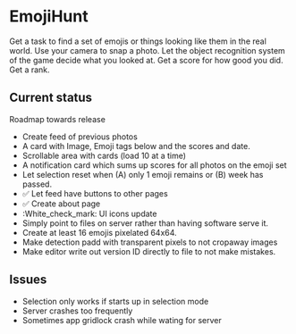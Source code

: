 # EmojiHunt

Get a task to find a set of emojis or things looking like them in the real world.
Use your camera to snap a photo.
Let the object recognition system of the game decide what you looked at.
Get a score for how good you did.
Get a rank.

## Current status

Roadmap towards release

* Create feed of previous photos
 * A card with Image, Emoji tags below and the scores and date.
 * Scrollable area with cards (load 10 at a time)
 * A notification card which sums up scores for all photos on the emoji set
* Let selection reset when (A) only 1 emoji remains or (B) week has passed.
* :white_check_mark: Let feed have buttons to other pages
* :white_check_mark: Create about page
* :White_check_mark: UI icons update
* Simply point to files on server rather than having software serve it.
* Create at least 16 emojis pixelated 64x64.
 * Make detection padd with transparent pixels to not cropaway images
* Make editor write out version ID directly to file to not make mistakes.

## Issues

* Selection only works if starts up in selection mode
* Server crashes too frequently
* Sometimes app gridlock crash while wating for server

